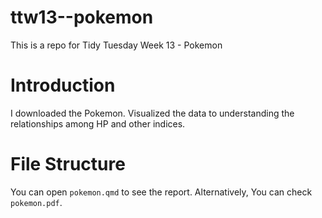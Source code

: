 # ttw13--pokemon
This is a repo for Tidy Tuesday Week 13 - Pokemon

# Introduction

I downloaded the Pokemon. Visualized the data to understanding the relationships among HP and other indices.

# File Structure

You can open `pokemon.qmd` to see the report. Alternatively, You can check `pokemon.pdf`.